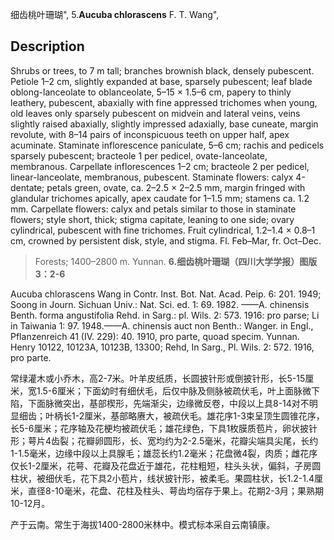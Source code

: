 细齿桃叶珊瑚",
5.**Aucuba chlorascens** F. T. Wang",

## Description
Shrubs or trees, to 7 m tall; branches brownish black, densely pubescent. Petiole 1–2 cm, slightly expanded at base, sparsely pubescent; leaf blade oblong-lanceolate to oblanceolate, 5–15 × 1.5–6 cm, papery to thinly leathery, pubescent, abaxially with fine appressed trichomes when young, old leaves only sparsely pubescent on midvein and lateral veins, veins slightly raised abaxially, slightly impressed adaxially, base cuneate, margin revolute, with 8–14 pairs of inconspicuous teeth on upper half, apex acuminate. Staminate inflorescence paniculate, 5–6 cm; rachis and pedicels sparsely pubescent; bracteole 1 per pedicel, ovate-lanceolate, membranous. Carpellate inflorescences 1–2 cm; bracteole 2 per pedicel, linear-lanceolate, membranous, pubescent. Staminate flowers: calyx 4-dentate; petals green, ovate, ca. 2–2.5 × 2–2.5 mm, margin fringed with glandular trichomes apically, apex caudate for 1–1.5 mm; stamens ca. 1.2 mm. Carpellate flowers: calyx and petals similar to those in staminate flowers; style short, thick; stigma capitate, leaning to one side; ovary cylindrical, pubescent with fine trichomes. Fruit cylindrical, 1.2–1.4 × 0.8–1 cm, crowned by persistent disk, style, and stigma. Fl. Feb–Mar, fr. Oct–Dec.

> Forests; 1400–2800 m. Yunnan.
**6.细齿桃叶珊瑚（四川大学学报）图版3：2-6**

Aucuba chlorascens Wang in Contr. Inst. Bot. Nat. Acad. Peip. 6: 201. 1949; Soong in Journ. Sichuan Univ.: Nat. Sci. ed. 1: 69. 1982. ——A. chinensis Benth. forma angustifolia Rehd. in Sarg.: pl. Wils. 2: 573. 1916: pro parse; Li in Taiwania 1: 97. 1948.——A. chinensis auct non Benth.: Wanger. in Engl., Pflanzenreich 41 (IV. 229): 40. 1910, pro parte, quoad specim. Yunnan. Henry 10122, 10123A, 10123B, 13300; Rehd, In Sarg., Pl. Wils. 2: 572. 1916, pro parte.

常绿灌木或小乔木，高2-7米。叶羊皮纸质，长圆披针形或倒披针形，长5-15厘米，宽1.5-6厘米；下面幼时有细伏毛，后仅中脉及侧脉被疏伏毛，叶上面脉微下陷，下面脉微突出，基部楔形，先端渐尖，边缘微反卷，中段以上具8-14对不明显细齿；叶柄长1-2厘米，基部略赓大，被疏伏毛。雄花序1-3束呈顶生圆锥花序，长5-6厘米；花序轴及花梗均被疏伏毛；雄花绿色，下具1枚膜质苞片，卵状披针形；萼片4齿裂；花瓣卵圆形，长、宽均约为2-2.5毫米，花瓣尖端具尖尾，长约1-1.5毫米，边缘中段以上具腺毛；雄蕊长约1.2毫米；花盘微4裂，肉质；雌花序仅长1-2厘米，花萼、花瓣及花盘近于雄花，花柱粗短，柱头头状，偏斜，子房圆柱状，被细伏毛，花下具2小苞片，线状披针形，被柔毛。果圆柱状，长1.2-1.4厘米，直径8-10毫米，花盘、花柱及柱头、萼齿均宿存于果上。花期2-3月；果熟期10-12月。

产于云南。常生于海拔1400-2800米林中。模式标本采自云南镇康。
